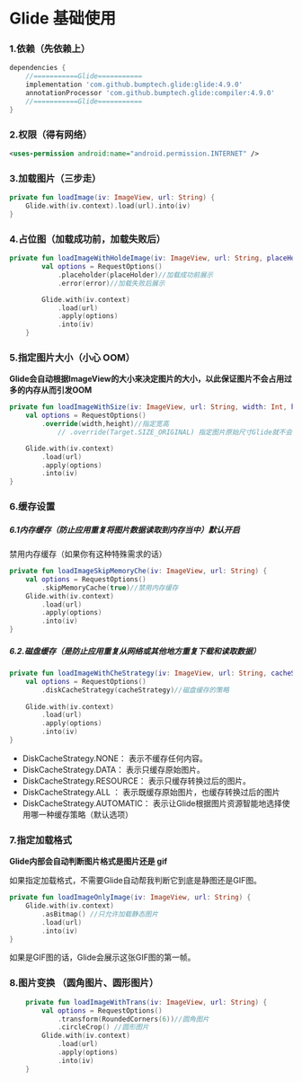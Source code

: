 # Glide 基础使用

### 1.依赖（先依赖上）

```groovy
dependencies {
    //===========Glide===========
    implementation 'com.github.bumptech.glide:glide:4.9.0'
    annotationProcessor 'com.github.bumptech.glide:compiler:4.9.0'
    //===========Glide===========
}
```

### 2.权限（得有网络）

```xml
<uses-permission android:name="android.permission.INTERNET" />
```

### 3.加载图片（三步走）

```kotlin
private fun loadImage(iv: ImageView, url: String) {
    Glide.with(iv.context).load(url).into(iv)
}
```

### 4.占位图（加载成功前，加载失败后）

```kotlin
private fun loadImageWithHoldeImage(iv: ImageView, url: String, placeHolder: Drawable, error: Drawable) {
        val options = RequestOptions()
            .placeholder(placeHolder)//加载成功前展示
            .error(error)//加载失败后展示

        Glide.with(iv.context)
            .load(url)
            .apply(options)
            .into(iv)
    }
```

### 5.指定图片大小（小心 OOM）

**Glide会自动根据ImageView的大小来决定图片的大小，以此保证图片不会占用过多的内存从而引发OOM**

```kotlin
private fun loadImageWithSize(iv: ImageView, url: String, width: Int, height: Int) {
    val options = RequestOptions()
        .override(width,height)//指定宽高  
  			// .override(Target.SIZE_ORIGINAL) 指定图片原始尺寸Glide就不会再去自动压缩图片，而是会去加载图片的原始尺寸,更高的OOM风险

    Glide.with(iv.context)
        .load(url)
        .apply(options)
        .into(iv)
}
```

### 6.缓存设置

##### 6.1内存缓存（防止应用重复将图片数据读取到内存当中）默认开启

禁用内存缓存（如果你有这种特殊需求的话）

```kotlin
private fun loadImageSkipMemoryChe(iv: ImageView, url: String) {
    val options = RequestOptions()
        .skipMemoryCache(true)//禁用内存缓存
    Glide.with(iv.context)
        .load(url)
        .apply(options)
        .into(iv)
}
```

##### 6.2.磁盘缓存（是防止应用重复从网络或其他地方重复下载和读取数据）

```kotlin
private fun loadImageWithCheStrategy(iv: ImageView, url: String, cacheStrategy: DiskCacheStrategy) {
    val options = RequestOptions()
        .diskCacheStrategy(cacheStrategy)//磁盘缓存的策略
 
    Glide.with(iv.context)
        .load(url)
        .apply(options)
        .into(iv)
}
```

- DiskCacheStrategy.NONE： 表示不缓存任何内容。
- DiskCacheStrategy.DATA： 表示只缓存原始图片。
- DiskCacheStrategy.RESOURCE： 表示只缓存转换过后的图片。
- DiskCacheStrategy.ALL ： 表示既缓存原始图片，也缓存转换过后的图片
- DiskCacheStrategy.AUTOMATIC： 表示让Glide根据图片资源智能地选择使用哪一种缓存策略（默认选项）

### 7.指定加载格式

**Glide内部会自动判断图片格式是图片还是 gif**

如果指定加载格式，不需要Glide自动帮我判断它到底是静图还是GIF图。

```kotlin
private fun loadImageOnlyImage(iv: ImageView, url: String) {
    Glide.with(iv.context)
        .asBitmap() //只允许加载静态图片
        .load(url)
        .into(iv)
}
```

如果是GIF图的话，Glide会展示这张GIF图的第一帧。

### 8.图片变换 （圆角图片、圆形图片）

```kotlin
    private fun loadImageWithTrans(iv: ImageView, url: String) {
        val options = RequestOptions()
            .transform(RoundedCorners(6))//圆角图片
            .circleCrop() //圆形图片
        Glide.with(iv.context)
            .load(url)
            .apply(options)
            .into(iv)
    }
```